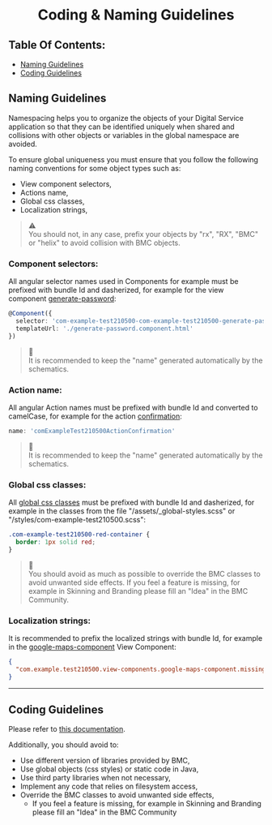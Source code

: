 <h1 style="text-align:center">Coding & Naming Guidelines</h1>

## Table Of Contents:
* [Naming Guidelines](#naming-guidelines)  
* [Coding Guidelines](#coding-guidelines)  


<a name="naming-guidelines"></a>
## Naming Guidelines
Namespacing helps you to organize the objects of your Digital Service application so that they can be identified uniquely when shared and collisions with other objects or variables in the global namespace are avoided.

To ensure global uniqueness you must ensure that you follow the following naming conventions for some object types such as:
* View component selectors,
* Actions name,
* Global css classes, 
* Localization strings, 

> :warning:  
> You should not, in any case, prefix your objects by "rx", "RX", "BMC" or "helix" to avoid collision with BMC objects.


### Component selectors:
All angular selector names used in Components for example must be prefixed with bundle Id and dasherized, for example for the view component [generate-password](../_details/JAVASCRIPT_VIEW_COMPONENTS.MD#generate-password):
```typescript
@Component({
  selector: 'com-example-test210500-com-example-test210500-generate-password',
  templateUrl: './generate-password.component.html'
})
```

> :memo:  
> It is recommended to keep the "name" generated automatically by the schematics.


### Action name:
All angular Action names must be prefixed with bundle Id and converted to camelCase, for example for the action [confirmation](../_details/JAVASCRIPT_ACTIONS.MD#confirmation):
```typescript
name: 'comExampleTest210500ActionConfirmation'
```

> :memo:  
> It is recommended to keep the "name" generated automatically by the schematics.


### Global css classes:
All [global css classes](../_details/ASSETS.MD#global-css-class) must be prefixed with bundle Id and dasherized, for example in the classes from the file "/assets/_global-styles.scss" or "/styles/com-example-test210500.scss":
```scss
.com-example-test210500-red-container {
  border: 1px solid red;
}
```

> :memo:  
> You should avoid as much as possible to override the BMC classes to avoid unwanted side effects. If you feel a feature is missing, for example in Skinning and Branding please fill an "Idea" in the BMC Community.


### Localization strings:
It is recommended to prefix the localized strings with bundle Id, for example in the [google-maps-component](../_details/JAVASCRIPT_VIEW_COMPONENTS.MD#google-maps-component) View Component:
```json
{
  "com.example.test210500.view-components.google-maps-component.missing-api-key": "The Google Maps api key is missing, the Google Map component will function in \"development mode\" and geolocalization will not work."
}
```

---

<a name="coding-guidelines"></a>
## Coding Guidelines
Please refer to [this documentation](https://docs.bmc.com/docs/helixplatform/best-practices-for-developing-application-code-851869981.html).  

Additionally, you should avoid to:
* Use different version of libraries provided by BMC,
* Use global objects (css styles) or static code in Java,
* Use third party libraries when not necessary,
* Implement any code that relies on filesystem access,
* Override the BMC classes to avoid unwanted side effects,
  * If you feel a feature is missing, for example in Skinning and Branding please fill an "Idea" in the BMC Community
